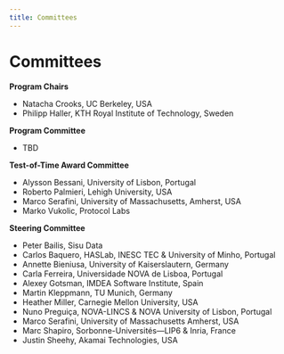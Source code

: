 ```yaml
---
title: Committees
---
```

# Committees

**Program Chairs**
* Natacha Crooks, UC Berkeley, USA
* Philipp Haller, KTH Royal Institute of Technology, Sweden

**Program Committee**
* TBD

**Test-of-Time Award Committee**
* Alysson Bessani, University of Lisbon, Portugal
* Roberto Palmieri, Lehigh University, USA
* Marco Serafini, University of Massachusetts, Amherst, USA
* Marko Vukolic, Protocol Labs

**Steering Committee**
* Peter Bailis, Sisu Data
* Carlos Baquero, HASLab, INESC TEC & University of Minho, Portugal
* Annette Bieniusa, University of Kaiserslautern, Germany
* Carla Ferreira, Universidade NOVA de Lisboa, Portugal
* Alexey Gotsman, IMDEA Software Institute, Spain
* Martin Kleppmann, TU Munich, Germany
* Heather Miller, Carnegie Mellon University, USA
* Nuno Preguiça, NOVA-LINCS & NOVA University of Lisbon, Portugal
* Marco Serafini, University of Massachusetts Amherst, USA
* Marc Shapiro, Sorbonne-Universités—LIP6 & Inria, France
* Justin Sheehy, Akamai Technologies, USA
